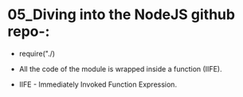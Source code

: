 # 05_Diving into the NodeJS github repo-:

 - require("./)

- All the code of the module is wrapped inside a function (IIFE).

- IIFE - Immediately Invoked Function Expression.




